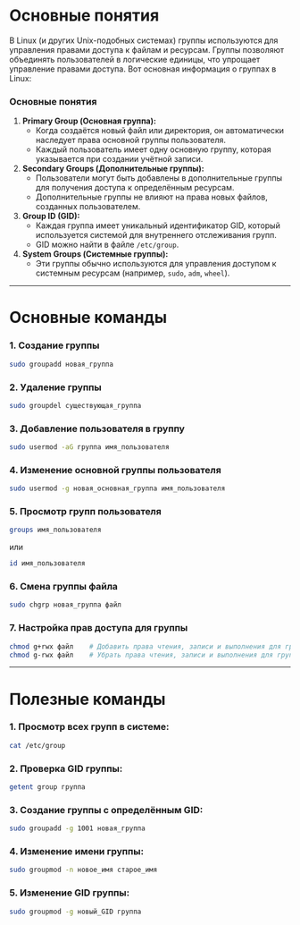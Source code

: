 # Основные понятия

В Linux (и других Unix-подобных системах) группы используются для управления правами доступа к файлам и ресурсам. Группы позволяют объединять пользователей в логические единицы, что упрощает управление правами доступа. Вот основная информация о группах в Linux:

### **Основные понятия**

1. **Primary Group (Основная группа):**    
    - Когда создаётся новый файл или директория, он автоматически наследует права основной группы пользователя.
    - Каждый пользователь имеет одну основную группу, которая указывается при создании учётной записи.
2. **Secondary Groups (Дополнительные группы):**    
    - Пользователи могут быть добавлены в дополнительные группы для получения доступа к определённым ресурсам.
    - Дополнительные группы не влияют на права новых файлов, созданных пользователем.
3. **Group ID (GID):**    
    - Каждая группа имеет уникальный идентификатор GID, который используется системой для внутреннего отслеживания групп.
    - GID можно найти в файле `/etc/group`.
4. **System Groups (Системные группы):**    
    - Эти группы обычно используются для управления доступом к системным ресурсам (например, `sudo`, `adm`, `wheel`).
---
# Основные команды
### 1. Создание группы
```bash
sudo groupadd новая_группа
```

### 2. Удаление группы
```bash
sudo groupdel существующая_группа
```

### 3. Добавление пользователя в группу
```bash
sudo usermod -aG группа имя_пользователя
```

### 4. Изменение основной группы пользователя
```bash
sudo usermod -g новая_основная_группа имя_пользователя
```

### 5. Просмотр групп пользователя
```bash
groups имя_пользователя
```
или 
```bash
id имя_пользователя
```

### 6. Смена группы файла
```bash
sudo chgrp новая_группа файл
```

### 7. Настройка прав доступа для группы
```bash
chmod g+rwx файл    # Добавить права чтения, записи и выполнения для группы
chmod g-rwx файл    # Убрать права чтения, записи и выполнения для группы
```

---
# Полезные команды

### 1. Просмотр всех групп в системе:
```bash
cat /etc/group
```

### 2. Проверка GID группы:
```bash
getent group группа
```

### 3. Создание группы с определённым GID:
```bash
sudo groupadd -g 1001 новая_группа
```

### 4. Изменение имени группы:
```bash
sudo groupmod -n новое_имя старое_имя
```

### 5. Изменение GID группы:
```bash
sudo groupmod -g новый_GID группа
```